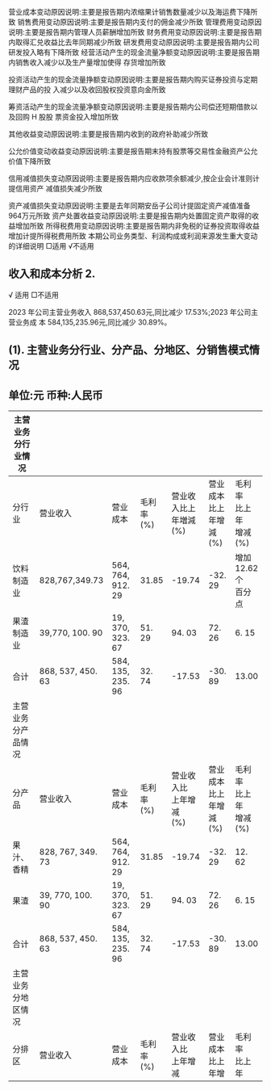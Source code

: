 营业成本变动原因说明:主要是报告期内浓缩果计销售数量减少以及海运费下降所致 销售费用变动原因说明:主要是报告期内支付的佣金减少所致 管理费用变动原因说明:主要是报告期内管理人员薪酬增加所致 财务费用变动原因说明:主要是报告期内取得汇兑收益比去年同期减少所致 研发费用变动原因说明:主要是报告期内公司研发投入略有下降所致 经营活动产生的现金流量净额变动原因说明:主要是报告期内销售收入减少以及生产量增加使得 存货增加所致

投资活动产生的现金流量挣额变动原因说明:主要是报告期内购买证券投资与定期理财产品的投 入减少以及收回股权投资意向金所致

筹资活动产生的现金流量净额变动原因说明:主要是报告期内公司偿还短期借款以及回购 H 股股 票资金投入增加所致

其他收益变动原因说明:主要是报告期内收到的政府补助减少所致

公允价值变动收益变动原因说明:主要是报告期末持有股票等交易性金融资产公允价值下降所致

信用减值损失变动原因说明:主要是报告期内应收款项余额减少,按企业会计准则计提信用资产 减值损失减少所致

资产减值损失变动原因说明:主要是去年同期安岳子公司计提固定资产减值准备 964万元所致 资产处置收益变动原因说明:主要是报告期内处置固定资产取得的收益增加所致 所得税费用变动原因说明:主要是报告期内非免税的证券投资取得收益增加计提所得税费用所致 本期公司业务类型、利润构成或利润来源发生重大变动的详细说明 □适用 √不适用

## 收入和成本分析 2.

√ 适用 □不适用

2023 年公司主营业务收入 868,537,450.63元,同比减少 17.53%;2023 年公司主营业务成 本 584,135,235.96元,同比减少 30.89%。

## (1). 主营业务分行业、分产品、分地区、分销售模式情况

## 单位:元 币种:人民币

| 主营业务分行业情况 |                   |                   |            |                          |                      |                     |
|-----------|-------------------|-------------------|------------|--------------------------|----------------------|---------------------|
| 分行业       | 营业收入              | 营业成本              | 毛利率<br>(%) | 营业收<br>入比上<br>年増減<br>(%) | 营业成本<br>比上年增<br>減(%) | 毛利率<br>比上年<br>增减(%) |
| 饮料制造业     | 828,767,349.73    | 564, 764, 912. 29 | 31.85      | -19.74                   | -32. 29              | 增加<br>12.62个<br>百分点 |
| 果渣制造业     | 39,770, 100. 90   | 19, 370, 323. 67  | 51. 29     | 94. 03                   | 72. 26               | 6. 15               |
| 合计        | 868, 537, 450. 63 | 584, 135, 235. 96 | 32. 74     | -17.53                   | -30. 89              | 13.00               |
| 主营业务分产品情况 |                   |                   |            |                          |                      |                     |
| 分产品       | 营业收入              | 营业成本              | 毛利率<br>(%) | 营业收入比<br>上年增减<br>(%)     | 营业成本<br>比上年增<br>減(%) | 毛利率<br>比上年<br>增减(%) |
| 果汁、<br>香精 | 828, 767, 349. 73 | 564, 764, 912. 29 | 31.85      | -19.74                   | -32. 29              | 12. 62              |
| 果渣        | 39, 770, 100. 90  | 19, 370, 323. 67  | 51. 29     | 94. 03                   | 72. 26               | 6. 15               |
| 合计        | 868, 537, 450. 63 | 584, 135, 235. 96 | 32. 74     | -17.53                   | -30. 89              | 13.00               |
| 主营业务分地区情况 |                   |                   |            |                          |                      |                     |
| 分排区       | 营业收入              | 营业成本              | 毛利率<br>(%) | 营业收入比<br>上年增减            | 营业成本<br>比上年增         | 毛利率<br>比上年          |